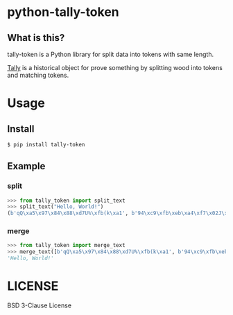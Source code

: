 # python-tally-token

## What is this?

tally-token is a Python library for split data into tokens with same length.

[Tally](https://en.wikipedia.org/wiki/Tally_stick) is a historical object for prove something by splitting wood into tokens and matching tokens.

# Usage

## Install

```sh
$ pip install tally-token
```

## Example

### split

```python
>>> from tally_token import split_text
>>> split_text("Hello, World!")
(b'qQ\xa5\x97\x84\x88\xd7U%\xfb(k\xa1', b'94\xc9\xfb\xeb\xa4\xf7\x02J\x89D\x0f\x80')
```

### merge

```python
>>> from tally_token import merge_text
>>> merge_text([b'qQ\xa5\x97\x84\x88\xd7U%\xfb(k\xa1', b'94\xc9\xfb\xeb\xa4\xf7\x02J\x89D\x0f\x80'])
'Hello, World!'
```

# LICENSE

BSD 3-Clause License
